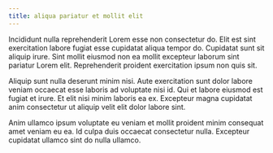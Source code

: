 ```yaml
---
title: aliqua pariatur et mollit elit
---
```


Incididunt nulla reprehenderit Lorem esse non consectetur do. Elit est sint exercitation labore fugiat esse cupidatat aliqua tempor do. Cupidatat sunt sit aliquip irure. Sint mollit eiusmod non ea mollit excepteur laborum sint pariatur Lorem elit. Reprehenderit proident exercitation ipsum non quis sit.

Aliquip sunt nulla deserunt minim nisi. Aute exercitation sunt dolor labore veniam occaecat esse laboris ad voluptate nisi id. Qui et labore eiusmod est fugiat et irure. Et elit nisi minim laboris ea ex. Excepteur magna cupidatat anim consectetur ut aliquip velit elit dolor labore sint.

Anim ullamco ipsum voluptate eu veniam et mollit proident minim consequat amet veniam eu ea. Id culpa duis occaecat consectetur nulla. Excepteur cupidatat ullamco sint do nulla ullamco.